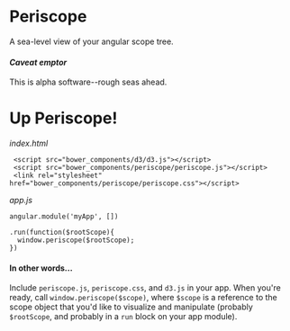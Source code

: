 # Periscope

A sea-level view of your angular scope tree.

#### _Caveat emptor_

This is alpha software--rough seas ahead.

# Up Periscope!

_index.html_

```
 <script src="bower_components/d3/d3.js"></script>
 <script src="bower_components/periscope/periscope.js"></script>
 <link rel="stylesheet" href="bower_components/periscope/periscope.css"></script>
```

_app.js_

```
angular.module('myApp', [])

.run(function($rootScope){
  window.periscope($rootScope);
})
```

#### In other words...

Include `periscope.js`, `periscope.css`, and `d3.js` in your app. When you're ready, call `window.periscope($scope)`, where `$scope` is a reference to the scope object that you'd like to visualize and manipulate (probably `$rootScope`, and probably in a `run` block on your app module).
